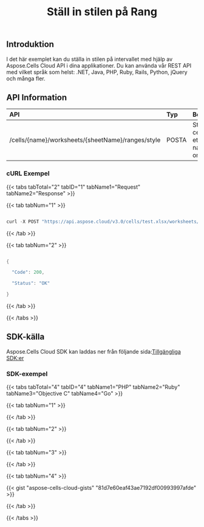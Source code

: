 ﻿---
title: Ställ in stilen på Rang
second_title: Aspose.Cells Cloud Documen
linktitle: Ställ stil
type: docs
url: /sv/ranges/update/style/
aliases: [/set-the-style-of-the-range/]
keywords: Set range style on an Excel workshee
description: Aspose.Cells Cloud REST API stöder inställningsområdesstil på ett Excel-kalkylblad. SDK stöder olika utvecklingsspråk. De inkluderar Android, C#, Go, Java, NodeJS, Perl, PHP, Python, Ruby och swift
weight: 70
kwords: Excel, Office Cloud, REST API, Spreadsheet, PDF, CSV, Json, Markdwon, Ställ in stilen på intervallet
---
## **Introduktion**
I det här exemplet kan du ställa in stilen på intervallet med hjälp av Aspose.Cells Cloud API i dina applikationer. Du kan använda vår REST API med vilket språk som helst: .NET, Java, PHP, Ruby, Rails, Python, jQuery och många fler.
## **API Information**

|**API**|**Typ**|**Beskrivning**|**Resurslänk**|
|:- |:- |:- |:- |
|/cells/{name}/worksheets/{sheetName}/ranges/style|POSTA|Ställ in cellstilen för ett namngivet område|[PostWorksheetCellsRangeStyle](https://apireference.aspose.cloud/cells/#/Ranges/PostWorksheetCellsRangeStyle)|
### **cURL Exempel**
{{< tabs tabTotal="2" tabID="1" tabName1="Request" tabName2="Response" >}}

{{< tab tabNum="1" >}}

```java

curl -X POST "https://api.aspose.cloud/v3.0/cells/test.xlsx/worksheets/Sheet1/ranges/style" -H "accept: application/json" -H "Content-Type: application/json" -d "{ \"Range\": { \"ColumnCount\": 2, \"ColumnWidth\": 0, \"FirstColumn\": 1, \"FirstRow\": 1, \"Name\": \"string\", \"RefersTo\": \"string\", \"RowCount\": 2, \"RowHeight\": 0, \"Worksheet\": \"Sheet1\" }, \"Style\": { \"Font\": { \"DoubleSize\": 1, \"IsBold\": true, \"IsItalic\": true, \"IsStrikeout\": true, \"IsSubscript\": true, \"IsSuperscript\": true } }}"

```

{{< /tab >}}

{{< tab tabNum="2" >}}

```java

{

  "Code": 200,

  "Status": "OK"

}

```

{{< /tab >}}

{{< /tabs >}}
## **SDK-källa**
Aspose.Cells Cloud SDK kan laddas ner från följande sida:[Tillgängliga SDK:er](/cells/sv/available-sdks/)
### **SDK-exempel**
{{< tabs tabTotal="4" tabID="4" tabName1="PHP" tabName2="Ruby" tabName3="Objective C" tabName4="Go" >}}

{{< tab tabNum="1" >}}



{{< /tab >}}

{{< tab tabNum="2" >}}



{{< /tab >}}

{{< tab tabNum="3" >}}



{{< /tab >}}

{{< tab tabNum="4" >}}



{{< gist "aspose-cells-cloud-gists" "81d7e60eaf43ae7192df00993997afde" >}}

{{< /tab >}}

{{< /tabs >}}
